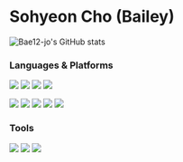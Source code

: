 # Sohyeon Cho (Bailey)

![Bae12-jo's GitHub stats](https://github-readme-stats.vercel.app/api?username=bae12-jo&show_icons=true&theme=gotham)

### Languages & Platforms
<img src="https://img.shields.io/badge/c++-00599C?style=flat-square&logo=c%2B%2B&logoColor=white"/>&nbsp;<img src="https://img.shields.io/badge/python-3776AB?style=flat-square&logo=python&logoColor=white"/>&nbsp;<img src="https://img.shields.io/badge/javascript-F7DF1E?style=flat-square&logo=javascript&logoColor=white"/>&nbsp;<img src="https://img.shields.io/badge/solidity-363636?style=flat-square&logo=solidity&logoColor=white"/>


<img src="https://img.shields.io/badge/nodejs-339933?style=flat-square&logo=nodejs&logoColor=white"/>&nbsp;<img src="https://img.shields.io/badge/react-61DAFB?style=flat-square&logo=react&logoColor=white"/>&nbsp;<img src="https://img.shields.io/badge/tensorflow-FF6F00?style=flat-square&logo=tensorflow&logoColor=white"/>&nbsp;<img src="https://img.shields.io/badge/numpy-013243?style=flat-square&logo=numpy&logoColor=white"/>&nbsp;<img src="https://img.shields.io/badge/pandas-150458?style=flat-square&logo=pandas&logoColor=white"/>


### Tools
<img src="https://img.shields.io/badge/git-F05032?style=flat-square&logo=git&logoColor=white"/>&nbsp;<img src="https://img.shields.io/badge/jupyter-F37626?style=flat-square&logo=jupyter&logoColor=white"/>&nbsp;<img src="https://img.shields.io/badge/anaconda-44A833?style=flat-square&logo=anaconda&logoColor=white"/>



